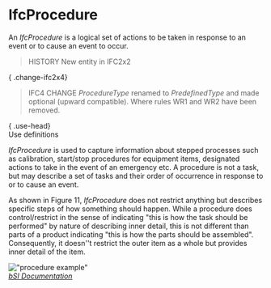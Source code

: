 IfcProcedure
============
An _IfcProcedure_ is a logical set of actions to be taken in response to an
event or to cause an event to occur.  
  
> HISTORY  New entity in IFC2x2  
  
{ .change-ifc2x4}  
> IFC4 CHANGE  _ProcedureType_ renamed to _PredefinedType_ and made optional
> (upward compatible). Where rules WR1 and WR2 have been removed.  
  
{ .use-head}  
Use definitions  
  
_IfcProcedure_ is used to capture information about stepped processes such as
calibration, start/stop procedures for equipment items, designated actions to
take in the event of an emergency etc. A procedure is not a task, but may
describe a set of tasks and their order of occurrence in response to or to
cause an event.  
  
As shown in Figure 11, _IfcProcedure_ does not restrict anything but describes
specific steps of how something should happen. While a procedure does
control/restrict in the sense of indicating "this is how the task should be
performed" by nature of describing inner detail, this is not different than
parts of a product indicating "this is how the parts should be assembled".
Consequently, it doesn''t restrict the outer item as a whole but provides
inner detail of the item.  
  
!["procedure example"](figures/ifcprocedure_example.png "Figure 1 -- Procedure
relationships")  
[ _bSI
Documentation_](https://standards.buildingsmart.org/IFC/DEV/IFC4_2/FINAL/HTML/schema/ifcprocessextension/lexical/ifcprocedure.htm)


